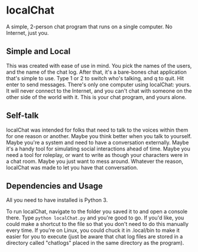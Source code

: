 # localChat
A simple, 2-person chat program that runs on a single computer. No Internet, just you.

## Simple and Local
This was created with ease of use in mind. You pick the names of the users, and the name of the chat log. After that, it's a bare-bones chat application that's simple to use. Type 1 or 2 to switch who's talking, and q to quit. Hit enter to send messages. There's only one computer using localChat: yours. It will never connect to the Internet, and you can't chat with someone on the other side of the world with it. This is your chat program, and yours alone.

## Self-talk
localChat was intended for folks that need to talk to the voices within them for one reason or another. Maybe you think better when you talk to yourself. Maybe you're a system and need to have a conversation externally. Maybe it's a handy tool for simulating social interactions ahead of time. Maybe you need a tool for roleplay, or want to write as though your characters were in a chat room. Maybe you just want to mess around. Whatever the reason, localChat was made to let you have that conversation.

## Dependencies and Usage
All you need to have installed is Python 3. 

To run localChat, navigate to the folder you saved it to and open a console there. Type ``python localChat.py`` and you're good to go. If you'd like, you could make a shortcut to the file so that you don't need to do this manually every time. If you're on Linux, you could chuck it in .local/bin to make it easier for you to execute (just be aware that chat log files are stored in a directory called "chatlogs" placed in the same directory as the program).
